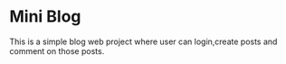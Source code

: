 # Mini Blog

This is a simple blog web project where user can login,create posts and comment on those posts.
